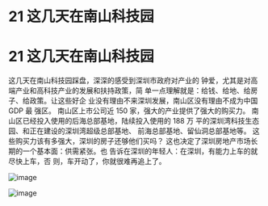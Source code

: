 # 21 这几天在南山科技园

# 21 这几天在南山科技园

这几天在南山科技园踩盘，深深的感受到深圳市政府对产业的 钟爱，尤其是对高端产业和高科技产业的发展和扶持政策，简 单一点理解就是：给钱、给地、给房子、给政策。让这些好企 业没有理由不来深圳发展，南山区没有理由不成为中国 GDP 最 强区。 南山区上市公司近 150 家，强大的产业提供了强大的购买力。 南山区已经投入使用的后海总部基地，陆续投入使用的 188 万 平的深圳湾科技生态园、和正在建设的深圳湾超级总部基地、 前海总部基地、留仙洞总部基地等。 这些购买力该有多强大，深圳的房子还够他们买吗？ 这也决定了深圳房地产市场长期的一个基本面：供需紧张。也 告诉在深圳的年轻人：在深圳，有能力上车的就尽快上车，否 则，车开动了，你就很难再追上了。

![image](img/Image_010.png)

![image](img/Image_011.png)